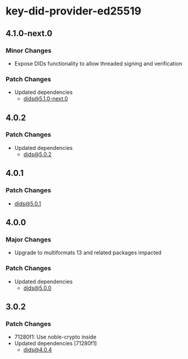 # key-did-provider-ed25519

## 4.1.0-next.0

### Minor Changes

- Expose DIDs functionality to allow threaded signing and verification

### Patch Changes

- Updated dependencies
  - dids@5.1.0-next.0

## 4.0.2

### Patch Changes

- Updated dependencies
  - dids@5.0.2

## 4.0.1

### Patch Changes

- dids@5.0.1

## 4.0.0

### Major Changes

- Upgrade to multiformats 13 and related packages impacted

### Patch Changes

- Updated dependencies
  - dids@5.0.0

## 3.0.2

### Patch Changes

- 71280f1: Use noble-crypto inside
- Updated dependencies [71280f1]
  - dids@4.0.4
